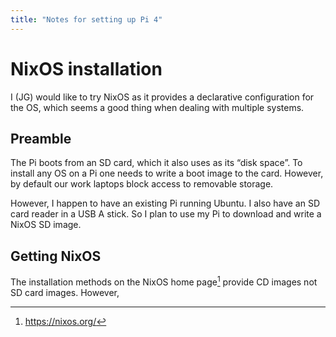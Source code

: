 ```yaml
---
title: "Notes for setting up Pi 4"
---
```


# NixOS installation

I (JG) would like to try NixOS as it provides a declarative
configuration for the OS, which seems a good thing when dealing with
multiple systems.

## Preamble

The Pi boots from an SD card, which it also uses as its “disk
space”. To install any OS on a Pi one needs to write a boot image to
the card. However, by default our work laptops block access to
removable storage.

However, I happen to have an existing Pi running Ubuntu. I also have
an SD card reader in a USB A stick. So I plan to use my Pi to
download and write a NixOS SD image.

## Getting NixOS

The installation methods on the NixOS home page[^1] provide CD
images not SD card images. However, 

[^1]: https://nixos.org/

